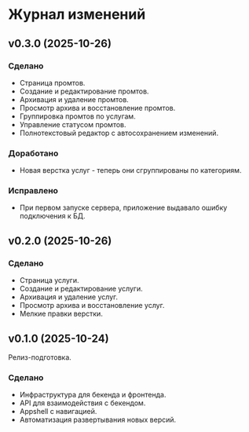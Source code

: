 # Журнал изменений

## v0.3.0 (2025-10-26)

### Сделано

- Страница промтов.
- Создание и редактирование промтов.
- Архивация и удаление промтов.
- Просмотр архива и восстановление промтов.
- Группировка промтов по услугам.
- Управление статусом промтов.
- Полнотекстовый редактор с автосохранением изменений.

### Доработано

- Новая верстка услуг - теперь они сгруппированы по категориям.

### Исправлено

- При первом запуске сервера, приложение выдавало ошибку подключения к БД.

## v0.2.0 (2025-10-26)

### Сделано

- Страница услуги.
- Создание и редактирование услуги.
- Архивация и удаление услуг.
- Просмотр архива и восстановление услуг.
- Мелкие правки верстки.

## v0.1.0 (2025-10-24)

Релиз-подготовка.

### Сделано

- Инфраструктура для бекенда и фронтенда.
- API для взаимодействия с бекендом.
- Appshell с навигацией.
- Автоматизация развертывания новых версий.
